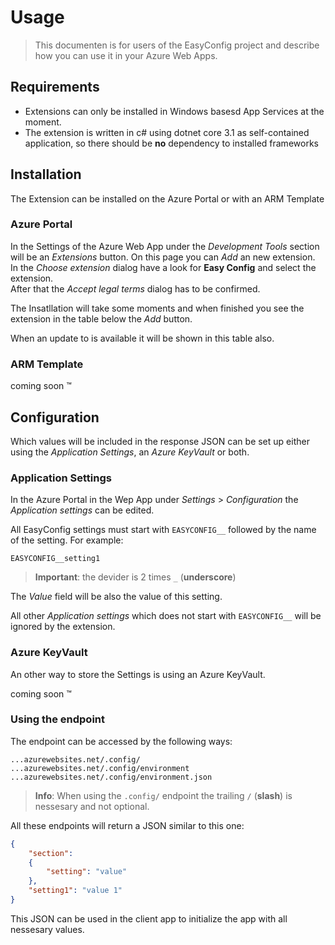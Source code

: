 # Usage

> This documenten is for users of the EasyConfig project and describe how you can use it in your Azure Web Apps.

## Requirements

- Extensions can only be installed in Windows basesd App Services at the moment.
- The extension is written in c# using dotnet core 3.1 as self-contained application, so there should be **no** dependency to installed frameworks

## Installation

The Extension can be installed on the Azure Portal or with an ARM Template

### Azure Portal

In the Settings of the Azure Web App under the *Development Tools* section will be an *Extensions* button. On this page you can *Add* an new extension.  
In the *Choose extension* dialog have a look for **Easy Config** and select the extension.  
After that the *Accept legal terms* dialog has to be confirmed.

The Insatllation will take some moments and when finished you see the extension in the table below the *Add* button.

When an update to is available it will be shown in this table also.

### ARM Template

coming soon &trade;

## Configuration

Which values will be included in the response JSON can be set up either using the *Application Settings*, an *Azure KeyVault* or both.

### Application Settings

In the Azure Portal in the Wep App under *Settings* > *Configuration* the *Application settings* can be edited.

All EasyConfig settings must start with `EASYCONFIG__` followed by the name of the setting. For example:

```
EASYCONFIG__setting1
```

> **Important**: the devider is 2 times `_` (**underscore**)

The *Value* field will be also the value of this setting.

All other *Application settings* which does not start with `EASYCONFIG__` will be ignored by the extension.

### Azure KeyVault

An other way to store the Settings is using an Azure KeyVault.

coming soon &trade;

### Using the endpoint

The endpoint can be accessed by the following ways:

```
...azurewebsites.net/.config/
...azurewebsites.net/.config/environment
...azurewebsites.net/.config/environment.json
```

> **Info**: When using the `.config/` endpoint the trailing `/` (**slash**) is nessesary and not optional.

All these endpoints will return a JSON similar to this one:

```json
{
    "section":
    {
        "setting": "value"
    },
    "setting1": "value 1"
}
```

This JSON can be used in the client app to initialize the app with all nessesary values.
